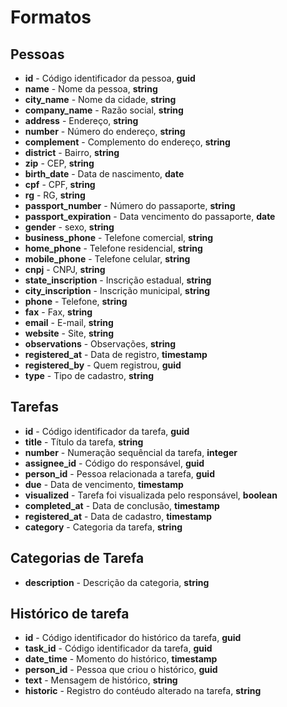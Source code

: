 # Formatos

## Pessoas
- **id** - Código identificador da pessoa, **guid**
- **name** - Nome da pessoa, **string**
- **city_name** - Nome da cidade, **string**
- **company_name** - Razão social, **string**
- **address** - Endereço, **string**
- **number** - Número do endereço, **string**
- **complement** - Complemento do endereço, **string**
- **district** - Bairro, **string**
- **zip** - CEP, **string**
- **birth_date** - Data de nascimento, **date**
- **cpf** - CPF, **string**
- **rg** - RG, **string**
- **passport_number** - Número do passaporte, **string**
- **passport_expiration** - Data vencimento do passaporte, **date**
- **gender** - sexo, **string**
- **business_phone** - Telefone comercial, **string**
- **home_phone** - Telefone residencial, **string**
- **mobile_phone** - Telefone celular, **string**
- **cnpj** - CNPJ, **string**
- **state_inscription** - Inscrição estadual, **string**
- **city_inscription** - Inscrição municipal, **string**
- **phone** - Telefone, **string**
- **fax** - Fax, **string**
- **email** - E-mail, **string**
- **website** - Site, **string**
- **observations** - Observações, **string**
- **registered_at** - Data de registro, **timestamp**
- **registered_by** - Quem registrou, **guid**
- **type** - Tipo de cadastro, **string**

## Tarefas
- **id** - Código identificador da tarefa, **guid**
- **title** - Título da tarefa, **string**
- **number** - Numeração sequêncial da tarefa, **integer**
- **assignee_id** - Código do responsável, **guid**
- **person_id** - Pessoa relacionada a tarefa, **guid**
- **due** - Data de vencimento, **timestamp**
- **visualized** - Tarefa foi visualizada pelo responsável, **boolean**
- **completed_at** - Data de conclusão, **timestamp**
- **registered_at** - Data de cadastro, **timestamp**
- **category** - Categoria da tarefa, **string**

## Categorias de Tarefa
- **description** - Descrição da categoria, **string**

## Histórico de tarefa
- **id** - Código identificador do histórico da tarefa, **guid**
- **task_id** - Código identificador da tarefa, **guid**
- **date_time** - Momento do histórico, **timestamp**
- **person_id** - Pessoa que criou o histórico, **guid**
- **text** - Mensagem de histórico, **string**
- **historic** - Registro do contéudo alterado na tarefa, **string**
